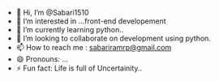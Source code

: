 - 👋 Hi, I’m @Sabari1510
- 👀 I’m interested in ...front-end developement
- 🌱 I’m currently learning python..
- 💞️ I’m looking to collaborate on development using python.
- 📫 How to reach me : sabariramrp@gmail.com
- 😄 Pronouns: ...
- ⚡ Fun fact: Life is full of Uncertainity..

<!---
Sabari1510/Sabari1510 is a ✨ special ✨ repository because its `README.md` (this file) appears on your GitHub profile.
You can click the Preview link to take a look at your changes.
--->
